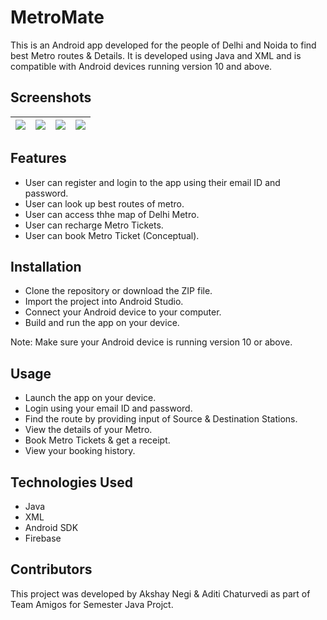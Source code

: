 # MetroMate

This is an Android app developed for the people of Delhi and Noida to find best Metro routes & Details. It is developed using Java and XML and is compatible with Android devices running version 10 and above.

## Screenshots

| ![](app/src/main/assets/Screenshot_20230420-081244.png) | ![](app/src/main/assets/Screenshot_20230420-081249.png) | ![](app/src/main/assets/Screenshot_20230420-081253.png) | ![](app/src/main/assets/Screenshot_20230420-081302.png) |
|:-----:|:-------------------------------------------------------:|:-------------------------------------------------------:|:-------------------------------------------------------:|

## Features

- User can register and login to the app using their email ID and password.
- User can look up best routes of metro.
- User can access thhe map of Delhi Metro.
- User can recharge Metro Tickets.
- User can book Metro Ticket (Conceptual).

## Installation

- Clone the repository or download the ZIP file.
- Import the project into Android Studio.
- Connect your Android device to your computer.
- Build and run the app on your device.

Note: Make sure your Android device is running version 10 or above.

## Usage

- Launch the app on your device.
- Login using your email ID and password.
- Find the route by providing input of Source & Destination Stations.
- View the details of your Metro.
- Book Metro Tickets & get a receipt.
- View your booking history.

## Technologies Used

- Java
- XML
- Android SDK
- Firebase

## Contributors

This project was developed by Akshay Negi & Aditi Chaturvedi as part of Team Amigos for Semester Java Projct.
